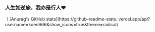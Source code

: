 ### 人生如逆旅，我亦是行人♥
！[Anurag's GitHub stats](https://github-readme-stats.
vercel.app/api?username=koen666&show_icons=true&theme=radical)